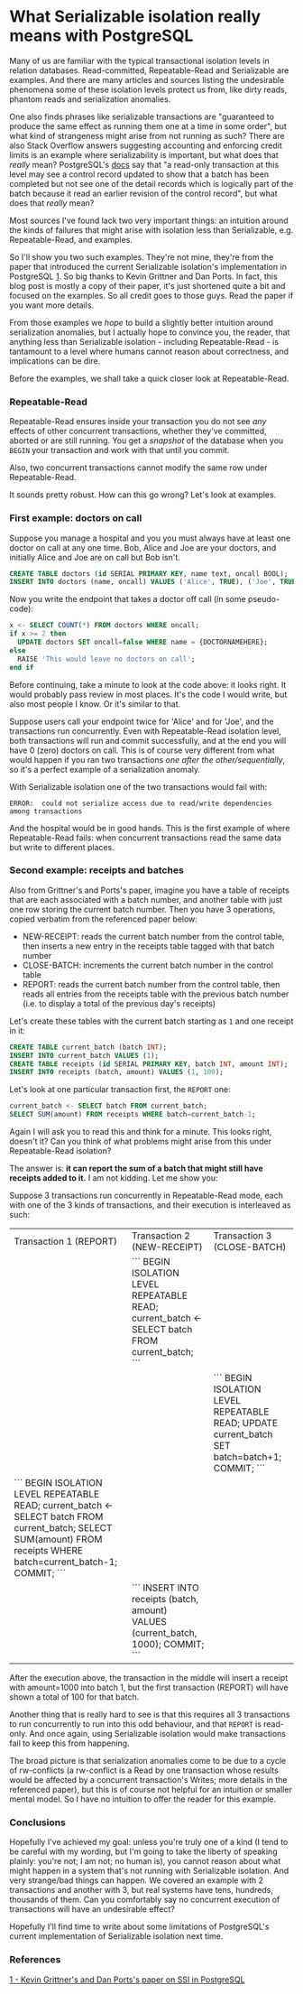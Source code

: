 # What Serializable isolation really means with PostgreSQL

Many of us are familiar with the typical transactional isolation levels in relation databases. Read-committed, Repeatable-Read and Serializable are examples. And there are many articles and sources listing the undesirable phenomena some of these isolation levels protect us from, like dirty reads, phantom reads and serialization anomalies.

One also finds phrases like serializable transactions are "guaranteed to produce the same effect as running them one at a time in some order", but what kind of strangeness might arise from not running as such? There are also Stack Overflow answers suggesting accounting and enforcing credit limits is an example where serializability is important, but what does that _really_ mean? PostgreSQL's [docs](https://www.postgresql.org/docs/current/transaction-iso.html) say that "a read-only transaction at this level may see a control record updated to show that a batch has been completed but not see one of the detail records which is logically part of the batch because it read an earlier revision of the control record", but what does that _really_ mean?

Most sources I've found lack two very important things: an intuition around the kinds of failures that might arise with isolation less than Serializable, e.g. Repeatable-Read, and examples.

So I'll show you two such examples. They're not mine, they're from the paper that introduced the current Serializable isolation's implementation in PostgreSQL [1](https://arxiv.org/pdf/1208.4179). So big thanks to Kevin Grittner and Dan Ports. In fact, this blog post is mostly a copy of their paper, it's just shortened quite a bit and focused on the examples. So all credit goes to those guys. Read the paper if you want more details.

From those examples we _hope_ to build a slightly better intuition around serialization anomalies, but I actually hope to convince you, the reader, that anything less than Serializable isolation - including Repeatable-Read - is tantamount to a level where humans cannot reason about correctness, and implications can be dire.

Before the examples, we shall take a quick closer look at Repeatable-Read.

### Repeatable-Read

Repeatable-Read ensures inside your transaction you do not see _any_ effects of other concurrent transactions, whether they've committed, aborted or are still running. You get a _snapshot_ of the database when you `BEGIN` your transaction and work with that until you commit.

Also, two concurrent transactions cannot modify the same row under Repeatable-Read.

It sounds pretty robust. How can this go wrong? Let's look at examples.

### First example: doctors on call

Suppose you manage a hospital and you you must always have at least one doctor on call at any one time. Bob, Alice and Joe are your doctors, and initially Alice and Joe are on call but Bob isn't.

```sql
CREATE TABLE doctors (id SERIAL PRIMARY KEY, name text, oncall BOOL);
INSERT INTO doctors (name, oncall) VALUES ('Alice', TRUE), ('Joe', TRUE), ('Bob', FALSE);
```

Now you write the endpoint that takes a doctor off call (in some pseudo-code):
```sql
x <- SELECT COUNT(*) FROM doctors WHERE oncall;
if x >= 2 then
  UPDATE doctors SET oncall=false WHERE name = {DOCTORNAMEHERE};
else
  RAISE 'This would leave no doctors on call';
end if
```

Before continuing, take a minute to look at the code above: it looks right. It would probably pass review in most places. It's the code I would write, but also most people I know. Or it's similar to that.

Suppose users call your endpoint twice for 'Alice' and for 'Joe', and the transactions run concurrently. Even with Repeatable-Read isolation level, both transactions will run and commit successfully, and at the end you will have 0 (zero) doctors on call. This is of course very different from what would happen if you ran two transactions _one after the other/sequentially_, so it's a perfect example of a serialization anomaly.

With Serializable isolation one of the two transactions would fail with:
```
ERROR:  could not serialize access due to read/write dependencies among transactions
```

And the hospital would be in good hands. This is the first example of where Repeatable-Read fails: when concurrent transactions read the same data but write to different places.

### Second example: receipts and batches

Also from Grittner's and Ports's paper, imagine you have a table of receipts that are each associated with a batch number, and another table with just one row storing the current batch number. Then you have 3 operations, copied verbatim from the referenced paper below:

- NEW-RECEIPT: reads the current batch number from the control table, then inserts a new entry in the receipts table tagged with that batch number
- CLOSE-BATCH: increments the current batch number in the control table
- REPORT: reads the current batch number from the control table, then reads all entries from the receipts table with the previous batch number (i.e. to display a total of the previous day's receipts)

Let's create these tables with the current batch starting as `1` and one receipt in it:
```sql
CREATE TABLE current_batch (batch INT);
INSERT INTO current_batch VALUES (1);
CREATE TABLE receipts (id SERIAL PRIMARY KEY, batch INT, amount INT);
INSERT INTO receipts (batch, amount) VALUES (1, 100);
```

Let's look at one particular transaction first, the `REPORT` one:

```sql
current_batch <- SELECT batch FROM current_batch;
SELECT SUM(amount) FROM receipts WHERE batch=current_batch-1;
```

Again I will ask you to read this and think for a minute. This looks right, doesn't it? Can you think of what problems might arise from this under Repeatable-Read isolation?

The answer is: **it can report the sum of a batch that might still have receipts added to it.** I am not kidding. Let me show you:

Suppose 3 transactions run concurrently in Repeatable-Read mode, each with one of the 3 kinds of transactions, and their execution is interleaved as such:

<table>
<tr>
   <td>Transaction 1 (REPORT)</td>
   <td>Transaction 2 (NEW-RECEIPT)</td>
   <td>Transaction 3 (CLOSE-BATCH)</td>
</tr>
<tr>
   <td></td>
   <td>
    ```
      BEGIN ISOLATION LEVEL REPEATABLE READ;
      current_batch <- SELECT batch FROM current_batch;
      ```
   </td>
   <td></td>
</tr>
<tr>
   <td></td>
   <td></td>
   <td>
    ```
      BEGIN ISOLATION LEVEL REPEATABLE READ;
      UPDATE current_batch SET batch=batch+1;
      COMMIT;
    ```
   </td>
</tr>
<tr>
   <td>
    ```
      BEGIN ISOLATION LEVEL REPEATABLE READ;
      current_batch <- SELECT batch FROM current_batch;    
      SELECT SUM(amount) FROM receipts WHERE batch=current_batch-1;    
      COMMIT;
    ```
   </td>
   <td></td>
   <td>
   </td>
</tr>
<tr>
   <td>
   </td>
   <td>
    ```
      INSERT INTO receipts (batch, amount) VALUES (current_batch, 1000);
      COMMIT;
    ```
   </td>
   <td>
   </td>
</tr>
</table>

After the execution above, the transaction in the middle will insert a receipt with amount=1000 into batch 1, but the first transaction (REPORT) will have shown a total of 100 for that batch.

Another thing that is really hard to see is that this requires all 3 transactions to run concurrently to run into this odd behaviour, and that `REPORT` is read-only. And once again, using Serializable isolation would make transactions fail to keep this from happening.

The broad picture is that serialization anomalies come to be due to a cycle of rw-conflicts (a rw-conflict is a Read by one transaction whose results would be affected by a concurrent transaction's Writes; more details in the referenced paper), but this is of course not helpful for an intuition or smaller mental model. So I have no intuition to offer the reader for this example.


### Conclusions

Hopefully I've achieved my goal: unless you're truly one of a kind (I tend to be careful with my wording, but I'm going to take the liberty of speaking plainly: you're not; I am not; no human is), you cannot reason about what might happen in a system that's not running with Serializable isolation. And very strange/bad things can happen. We covered an example with 2 transactions and another with 3, but real systems have tens, hundreds, thousands of them. Can you comfortably say no concurrent execution of transactions will have an undesirable effect?

Hopefully I'll find time to write about some limitations of PostgreSQL's current implementation of Serializable isolation next time.

### References

[1 - Kevin Grittner's and Dan Ports's paper on SSI in PostgreSQL](https://arxiv.org/pdf/1208.4179)
